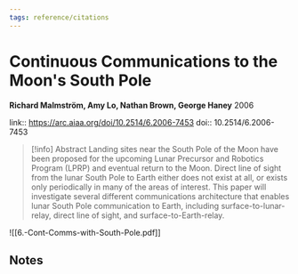 ```yaml
---
tags: reference/citations
---
```

# Continuous Communications to the Moon's South Pole

**Richard Malmström, Amy Lo, Nathan Brown, George Haney**
2006

link:: https://arc.aiaa.org/doi/10.2514/6.2006-7453
doi:: 10.2514/6.2006-7453

> [!info] Abstract
> Landing sites near the South Pole of the Moon have been proposed for the upcoming
Lunar Precursor and Robotics Program (LPRP) and eventual return to the Moon. Direct
line of sight from the lunar South Pole to Earth either does not exist at all, or exists only
periodically in many of the areas of interest. This paper will investigate several different
communications architecture that enables lunar South Pole communication to Earth,
including surface-to-lunar-relay, direct line of sight, and surface-to-Earth-relay.

![[6.-Cont-Comms-with-South-Pole.pdf]]

## Notes

